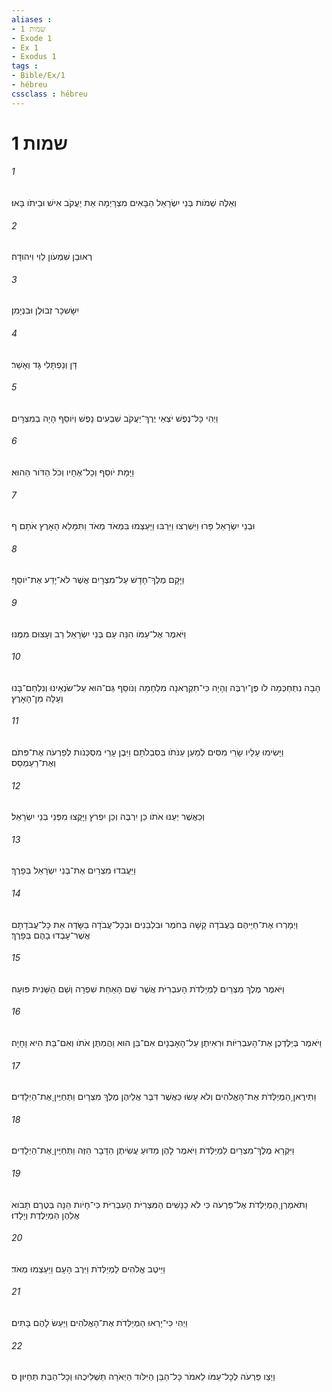 ```yaml
---
aliases : 
- שמות 1
- Exode 1
- Ex 1
- Exodus 1
tags : 
- Bible/Ex/1
- hébreu
cssclass : hébreu
---
```


# שמות 1

###### 1
וְאֵלֶּה שְׁמֹות בְּנֵי יִשְׂרָאֵל הַבָּאִים מִצְרָיְמָה אֵת יַעֲקֹב אִישׁ וּבֵיתֹו בָּאוּ׃
###### 2
רְאוּבֵן שִׁמְעֹון לֵוִי וִיהוּדָה׃
###### 3
יִשָּׂשכָר זְבוּלֻן וּבִנְיָמִן׃
###### 4
דָּן וְנַפְתָּלִי גָּד וְאָשֵׁר׃
###### 5
וַיְהִי כָּל־נֶפֶשׁ יֹצְאֵי יֶרֶךְ־יַעֲקֹב שִׁבְעִים נָפֶשׁ וְיֹוסֵף הָיָה בְמִצְרָיִם׃
###### 6
וַיָּמָת יֹוסֵף וְכָל־אֶחָיו וְכֹל הַדֹּור הַהוּא׃
###### 7
וּבְנֵי יִשְׂרָאֵל פָּרוּ וַיִּשְׁרְצוּ וַיִּרְבּוּ וַיַּעַצְמוּ בִּמְאֹד מְאֹד וַתִּמָּלֵא הָאָרֶץ אֹתָם׃ ף
###### 8
וַיָּקָם מֶלֶךְ־חָדָשׁ עַל־מִצְרָיִם אֲשֶׁר לֹא־יָדַע אֶת־יֹוסֵף׃
###### 9
וַיֹּאמֶר אֶל־עַמֹּו הִנֵּה עַם בְּנֵי יִשְׂרָאֵל רַב וְעָצוּם מִמֶּנּוּ׃
###### 10
הָבָה נִתְחַכְּמָה לֹו פֶּן־יִרְבֶּה וְהָיָה כִּי־תִקְרֶאנָה מִלְחָמָה וְנֹוסַף גַּם־הוּא עַל־שֹׂנְאֵינוּ וְנִלְחַם־בָּנוּ וְעָלָה מִן־הָאָרֶץ׃
###### 11
וַיָּשִׂימוּ עָלָיו שָׂרֵי מִסִּים לְמַעַן עַנֹּתֹו בְּסִבְלֹתָם וַיִּבֶן עָרֵי מִסְכְּנֹות לְפַרְעֹה אֶת־פִּתֹם וְאֶת־רַעַמְסֵס׃
###### 12
וְכַאֲשֶׁר יְעַנּוּ אֹתֹו כֵּן יִרְבֶּה וְכֵן יִפְרֹץ וַיָּקֻצוּ מִפְּנֵי בְּנֵי יִשְׂרָאֵל׃
###### 13
וַיַּעֲבִדוּ מִצְרַיִם אֶת־בְּנֵי יִשְׂרָאֵל בְּפָרֶךְ׃
###### 14
וַיְמָרְרוּ אֶת־חַיֵּיהֶם בַּעֲבֹדָה קָשָׁה בְּחֹמֶר וּבִלְבֵנִים וּבְכָל־עֲבֹדָה בַּשָּׂדֶה אֵת כָּל־עֲבֹדָתָם אֲשֶׁר־עָבְדוּ בָהֶם בְּפָרֶךְ׃
###### 15
וַיֹּאמֶר מֶלֶךְ מִצְרַיִם לַמְיַלְּדֹת הָעִבְרִיֹּת אֲשֶׁר שֵׁם הָאַחַת שִׁפְרָה וְשֵׁם הַשֵּׁנִית פּוּעָה׃
###### 16
וַיֹּאמֶר בְּיַלֶּדְכֶן אֶת־הָעִבְרִיֹּות וּרְאִיתֶן עַל־הָאָבְנָיִם אִם־בֵּן הוּא וַהֲמִתֶּן אֹתֹו וְאִם־בַּת הִיא וָחָיָה׃
###### 17
וַתִּירֶאןָ הַמְיַלְּדֹת אֶת־הָאֱלֹהִים וְלֹא עָשׂוּ כַּאֲשֶׁר דִּבֶּר אֲלֵיהֶן מֶלֶךְ מִצְרָיִם וַתְּחַיֶּיןָ אֶת־הַיְלָדִים׃
###### 18
וַיִּקְרָא מֶלֶךְ־מִצְרַיִם לַמְיַלְּדֹת וַיֹּאמֶר לָהֶן מַדּוּעַ עֲשִׂיתֶן הַדָּבָר הַזֶּה וַתְּחַיֶּיןָ אֶת־הַיְלָדִים׃
###### 19
וַתֹּאמַרְןָ הַמְיַלְּדֹת אֶל־פַּרְעֹה כִּי לֹא כַנָּשִׁים הַמִּצְרִיֹּת הָעִבְרִיֹּת כִּי־חָיֹות הֵנָּה בְּטֶרֶם תָּבֹוא אֲלֵהֶן הַמְיַלֶּדֶת וְיָלָדוּ׃
###### 20
וַיֵּיטֶב אֱלֹהִים לַמְיַלְּדֹת וַיִּרֶב הָעָם וַיַּעַצְמוּ מְאֹד׃
###### 21
וַיְהִי כִּי־יָרְאוּ הַמְיַלְּדֹת אֶת־הָאֱלֹהִים וַיַּעַשׂ לָהֶם בָּתִּים׃
###### 22
וַיְצַו פַּרְעֹה לְכָל־עַמֹּו לֵאמֹר כָּל־הַבֵּן הַיִּלֹּוד הַיְאֹרָה תַּשְׁלִיכֻהוּ וְכָל־הַבַּת תְּחַיּוּן׃ ס
